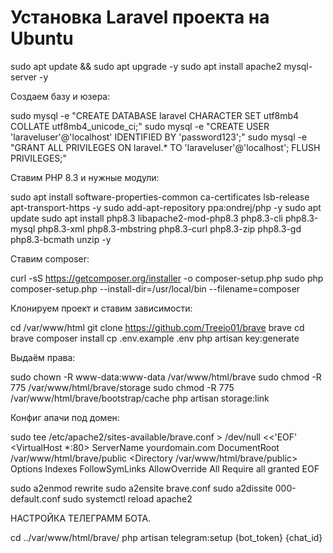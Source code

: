 # Установка Laravel проекта на Ubuntu

sudo apt update && sudo apt upgrade -y
sudo apt install apache2 mysql-server -y

Создаем базу и юзера:

sudo mysql -e "CREATE DATABASE laravel CHARACTER SET utf8mb4 COLLATE utf8mb4_unicode_ci;"
sudo mysql -e "CREATE USER 'laraveluser'@'localhost' IDENTIFIED BY 'password123';"
sudo mysql -e "GRANT ALL PRIVILEGES ON laravel.* TO 'laraveluser'@'localhost'; FLUSH PRIVILEGES;"

Ставим PHP 8.3 и нужные модули:


sudo apt install software-properties-common ca-certificates lsb-release apt-transport-https -y
sudo add-apt-repository ppa:ondrej/php -y
sudo apt update
sudo apt install php8.3 libapache2-mod-php8.3 php8.3-cli php8.3-mysql php8.3-xml php8.3-mbstring php8.3-curl php8.3-zip php8.3-gd php8.3-bcmath unzip -y

Ставим composer:

curl -sS https://getcomposer.org/installer -o composer-setup.php
sudo php composer-setup.php --install-dir=/usr/local/bin --filename=composer

Клонируем проект и ставим зависимости:


cd /var/www/html
git clone https://github.com/Treeio01/brave brave
cd brave
composer install
cp .env.example .env
php artisan key:generate

Выдаём права:

sudo chown -R www-data:www-data /var/www/html/brave
sudo chmod -R 775 /var/www/html/brave/storage
sudo chmod -R 775 /var/www/html/brave/bootstrap/cache
php artisan storage:link

Конфиг апачи под домен:


sudo tee /etc/apache2/sites-available/brave.conf > /dev/null <<'EOF'
<VirtualHost *:80>
    ServerName yourdomain.com
    DocumentRoot /var/www/html/brave/public
    <Directory /var/www/html/brave/public>
        Options Indexes FollowSymLinks
        AllowOverride All
        Require all granted
    </Directory>
</VirtualHost>
EOF

sudo a2enmod rewrite
sudo a2ensite brave.conf
sudo a2dissite 000-default.conf
sudo systemctl reload apache2


НАСТРОЙКА ТЕЛЕГРАММ БОТА.

cd ../var/www/html/brave/
php artisan telegram:setup {bot_token} {chat_id}